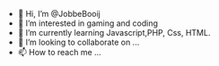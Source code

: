 - 👋 Hi, I’m @JobbeBooij
- 👀 I’m interested in gaming and coding
- 🌱 I’m currently learning Javascript,PHP, Css, HTML.
- 💞️ I’m looking to collaborate on ...
- 📫 How to reach me ...

<!---
JobbeBooij/JobbeBooij is a ✨ special ✨ repository because its `README.md` (this file) appears on your GitHub profile.
You can click the Preview link to take a look at your changes.
--->
